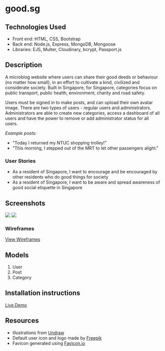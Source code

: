 # good.sg

## Technologies Used
- Front end: HTML, CSS, Bootstrap
- Back end: Node.js, Express, MongoDB, Mongoose
- Libraries: EJS, Multer, Cloudinary, bcrypt, Passport.js

## Description
A microblog website where users can share their good deeds or behaviour (no matter how small), in an effort to cultivate a kind, civilized and considerate society. Built in Singapore, for Singapore, categories focus on public transport, public health, environment, charity and road safety.

Users must be signed in to make posts, and can upload their own avatar image. There are two types of users - regular users and administrators. Administrators are able to create new categories, access a dashboard of all users and have the power to remove or add administrator status for all users.

*Example posts:*
* "Today I returned my NTUC shopping trolley!"
* "This morning, I stepped out of the MRT to let other passengers alight."

### User Stories
* As a resident of Singapore, I want to encourage and be encouraged by other residents who do good things for society
* As a resident of Singapore, I want to be aware and spread awareness of good social etiquette in Singapore

## Screenshots

<img src="https://media2.giphy.com/media/JsQUaCRQC1W4WqNASV/giphy.gif" />
<img src="https://i.imgur.com/eZHqp9x.png" />

### Wireframes

<a href="https://i.imgur.com/PWscueJ.jpg">View Wireframes</a>

## Models
1. User
2. Post
3. Category

## Installation instructions

<a href="https://goodsg.herokuapp.com/">Live Demo</a>

## Resources
- Illustrations from <a href="https://undraw.co/illustrations">Undraw</a>
- Default user icon and logo made by <a href="https://www.flaticon.com/authors/freepik">Freepik</a>
- Favicon generated using <a href="https://favicon.io/">Favicon.io</a>






